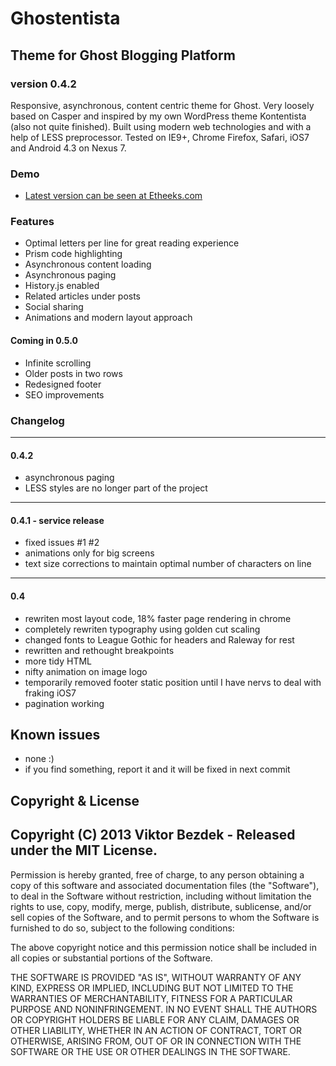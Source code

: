 # Ghostentista
## Theme for Ghost Blogging Platform
### version 0.4.2

Responsive, asynchronous, content centric theme for Ghost. Very loosely based on Casper and inspired by my own WordPress theme Kontentista (also not quite finished). Built using modern web technologies and with a help of LESS preprocessor. Tested on IE9+, Chrome Firefox, Safari, iOS7 and Android 4.3 on Nexus 7.

### Demo
- [Latest version can be seen at Etheeks.com](http://www.etheeks.com)

### Features
- Optimal letters per line for great reading experience
- Prism code highlighting
- Asynchronous content loading
- Asynchronous paging
- History.js enabled
- Related articles under posts
- Social sharing
- Animations and modern layout approach

#### Coming in 0.5.0   
- Infinite scrolling
- Older posts in two rows
- Redesigned footer
- SEO improvements

### Changelog
------------------------------
#### 0.4.2    
- asynchronous paging
- LESS styles are no longer part of the project
------------------------------
#### 0.4.1 - service release
- fixed issues #1 #2
- animations only for big screens
- text size corrections to maintain optimal number of characters on line
------------------------------
#### 0.4
- rewriten most layout code, 18% faster page rendering in chrome
- completely rewriten typography using golden cut scaling
- changed fonts to League Gothic for headers and Raleway for rest
- rewritten and rethought breakpoints
- more tidy HTML
- nifty animation on image logo
- temporarily removed footer static position until I have nervs to deal with fraking iOS7
- pagination working

## Known issues
- none :)
- if you find something, report it and it will be fixed in next commit

## Copyright & License

Copyright (C) 2013 Viktor Bezdek - Released under the MIT License.    
---
Permission is hereby granted, free of charge, to any person obtaining a copy of this software and associated documentation files (the "Software"), to deal in the Software without restriction, including without limitation the rights to use, copy, modify, merge, publish, distribute, sublicense, and/or sell copies of the Software, and to permit persons to whom the Software is furnished to do so, subject to the following conditions:

The above copyright notice and this permission notice shall be included in all copies or substantial portions of the Software.

THE SOFTWARE IS PROVIDED "AS IS", WITHOUT WARRANTY OF ANY KIND, EXPRESS OR IMPLIED, INCLUDING BUT NOT LIMITED TO THE WARRANTIES OF MERCHANTABILITY, FITNESS FOR A PARTICULAR PURPOSE AND
NONINFRINGEMENT. IN NO EVENT SHALL THE AUTHORS OR COPYRIGHT HOLDERS BE LIABLE FOR ANY CLAIM, DAMAGES OR OTHER LIABILITY, WHETHER IN AN ACTION OF CONTRACT, TORT OR OTHERWISE, ARISING FROM, OUT OF OR IN CONNECTION WITH THE SOFTWARE OR THE USE OR OTHER DEALINGS IN THE SOFTWARE.
